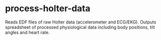 # process-holter-data
Reads EDF files of raw Holter data (accelerometer and ECG/EKG).  Outputs spreadsheet of processed physiological data including body positions, tilt angles and heart rate.
